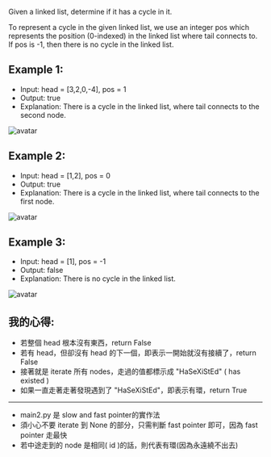 Given a linked list, determine if it has a cycle in it.

To represent a cycle in the given linked list, we use an integer pos which represents the position (0-indexed) in the linked list where tail connects to. If pos is -1, then there is no cycle in the linked list.


## Example 1:

* Input: head = [3,2,0,-4], pos = 1
* Output: true
* Explanation: There is a cycle in the linked list, where tail connects to the second node.

![avatar](https://assets.leetcode.com/uploads/2018/12/07/circularlinkedlist.png)

## Example 2:

* Input: head = [1,2], pos = 0
* Output: true
* Explanation: There is a cycle in the linked list, where tail connects to the first node.

![avatar](https://assets.leetcode.com/uploads/2018/12/07/circularlinkedlist_test2.png)

## Example 3:

* Input: head = [1], pos = -1
* Output: false
* Explanation: There is no cycle in the linked list.

![avatar](https://assets.leetcode.com/uploads/2018/12/07/circularlinkedlist_test3.png)

	
## 我的心得:
* 若整個 head 根本沒有東西，return False
* 若有 head，但卻沒有 head 的下一個，即表示一開始就沒有接續了，return False
* 接著就是 iterate 所有 nodes，走過的值都標示成 "HaSeXiStEd" ( has existed )
* 如果一直走著走著發現遇到了 "HaSeXiStEd"，即表示有環，return True

--------------

* main2.py 是 slow and fast pointer的實作法
* 須小心不要 iterate 到 None 的部分，只需判斷 fast pointer 即可，因為 fast pointer 走最快
* 若中途走到的 node 是相同( id )的話，則代表有環(因為永遠繞不出去)
